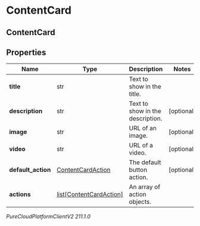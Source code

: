 # ContentCard

## ContentCard

## Properties

|Name | Type | Description | Notes|
|------------ | ------------- | ------------- | -------------|
| **title** | str | Text to show in the title. | |
| **description** | str | Text to show in the description. | [optional] |
| **image** | str | URL of an image. | [optional] |
| **video** | str | URL of a video. | [optional] |
| **default_action** | [ContentCardAction](ContentCardAction) | The default button action. | [optional] |
| **actions** | [list[ContentCardAction]](ContentCardAction) | An array of action objects. | |



_PureCloudPlatformClientV2 211.1.0_
